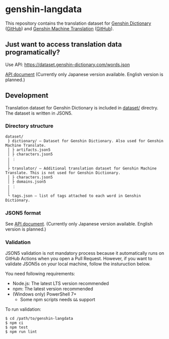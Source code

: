 # genshin-langdata

This repository contains the translation dataset for [Genshin Dictionary](https://genshin-dictionary.com) ([GitHub](https://github.com/xicri/genshin-dictionary)) and [Genshin Machine Translation](https://translate.genshin-dictionary.com/) ([GitHub](https://github.com/xicri/genshin-translate)).

## Just want to access translation data programatically?

Use API: https://dataset.genshin-dictionary.com/words.json

[API document](https://genshin-dictionary.com/opendata/) (Currently only Japanese version available. English version is planned.)

## Development

Translation dataset for Genshin Dictionary is included in [dataset/](https://github.com/xicri/genshin-langdata/tree/main/dataset) directry.
The dataset is written in JSON5.

### Directory structure

```
dataset/
 ├ dictionary/ ― Dataset for Genshin Dictionary. Also used for Genshin Machine Translate.
 │ ├ artifacts.json5
 │ ├ characters.json5
 │ ︙
 │
 ├ translator/ ― Additional translation dataset for Genshin Machine Translate. This is not used for Genshin Dictionary.
 │ ├ characters.json5
 │ ├ domains.json5
 │ ︙
 │
 └ tags.json ― list of tags attached to each word in Genshin Dictionary.
```

### JSON5 format

See [API document](https://genshin-dictionary.com/opendata/). (Currently only Japanese version available. English version is planned.)

### Validation

JSON5 validation is not mandatory process because it automatically runs on GitHub Actions when you open a Pull Request.
However, if you want to validate JSON5s on your local machine, follow the insturuction below.

You need following requirements:

- Node.js: The latest LTS version recommended
- npm: The latest version recommended
- (Windows only) PowerShell 7+
  - Some npm scripts needs `&&` support

To run validation:

```shell
$ cd /path/to/genshin-langdata
$ npm ci
$ npm test
$ npm run lint
```
